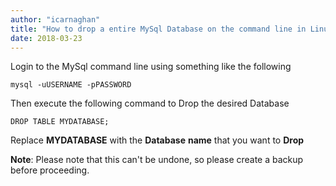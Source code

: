 ```yaml
---
author: "icarnaghan"
title: "How to drop a entire MySql Database on the command line in Linux"
date: 2018-03-23
---
```


Login to the MySql command line using something like the following

```
mysql -uUSERNAME -pPASSWORD
```

Then execute the following command to Drop the desired Database

```
DROP TABLE MYDATABASE;
```

Replace **MYDATABASE** with the **Database** **name** that you want to **Drop**

**Note**: Please note that this can't be undone, so please create a backup before proceeding.

